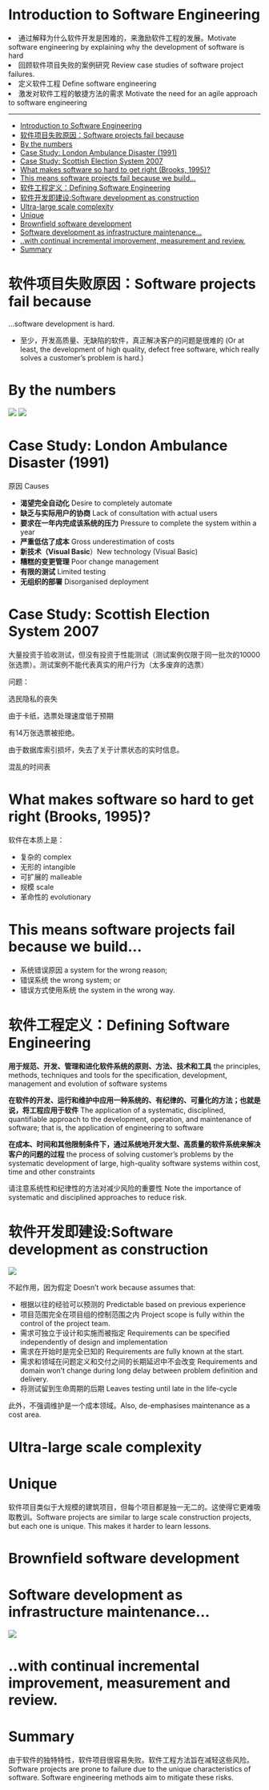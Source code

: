 # Introduction to Software Engineering

<li>通过解释为什么软件开发是困难的，来激励软件工程的发展。Motivate software engineering by explaining why the development of software is hard
<li>回顾软件项目失败的案例研究 Review case studies of software project failures.</li>
<li>定义软件工程 Define software engineering</li>
<li>激发对软件工程的敏捷方法的需求 Motivate the need for an agile approach to software engineering</li>

---

* [Introduction to Software Engineering](#introduction-to-software-engineering)
* [软件项目失败原因：Software projects fail because](#软件项目失败原因software-projects-fail-because)
* [By the numbers](#by-the-numbers)
* [Case Study: London Ambulance Disaster (1991)](#case-study-london-ambulance-disaster-1991)
* [Case Study: Scottish Election System 2007](#case-study-scottish-election-system-2007)
* [What makes software so hard to get right (Brooks, 1995)?](#what-makes-software-so-hard-to-get-right-brooks-1995)
* [This means software projects fail because we build…](#this-means-software-projects-fail-because-we-build)
* [软件工程定义：Defining Software Engineering](#软件工程定义defining-software-engineering)
* [软件开发即建设:Software development as construction](#软件开发即建设software-development-as-construction)
* [Ultra-large scale complexity](#ultra-large-scale-complexity)
* [Unique](#unique)
* [Brownfield software development](#brownfield-software-development)
* [Software development as infrastructure maintenance…](#software-development-as-infrastructure-maintenance)
* [..with continual incremental improvement, measurement and review.](#with-continual-incremental-improvement-measurement-and-review)
* [Summary](#summary)

# 软件项目失败原因：Software projects fail because

…software development is hard.

* 至少，开发高质量、无缺陷的软件，真正解决客户的问题是很难的 (Or at least, the development of high quality, defect free software, which really solves a customer’s problem is hard.)

# By the numbers

![](/static/2021-04-22-17-12-55.png)
![](/static/2021-04-22-17-13-09.png)

# Case Study: London Ambulance Disaster (1991)

原因 Causes

* **渴望完全自动化** Desire to completely automate
* **缺乏与实际用户的协商** Lack of consultation with actual users
* **要求在一年内完成该系统的压力** Pressure to complete the system within a year
* **严重低估了成本** Gross underestimation of costs
* **新技术（Visual Basic**）New technology (Visual Basic)
* **糟糕的变更管理** Poor change management
* **有限的测试** Limited testing
* **无组织的部署** Disorganised deployment

# Case Study: Scottish Election System 2007

大量投资于验收测试，但没有投资于性能测试（测试案例仅限于同一批次的10000张选票）。测试案例不能代表真实的用户行为（太多废弃的选票）

问题：

选民隐私的丧失

由于卡纸，选票处理速度低于预期

有14万张选票被拒绝。

由于数据库索引损坏，失去了关于计票状态的实时信息。

混乱的时间表

# What makes software so hard to get right (Brooks, 1995)?

软件在本质上是：

* 复杂的 complex
* 无形的 intangible
* 可扩展的 malleable
* 规模 scale
* 革命性的 evolutionary

# This means software projects fail because we build…

* 系统错误原因 a system for the wrong reason;
* 错误系统 the wrong system; or
* 错误方式使用系统 the system in the wrong way.

# 软件工程定义：Defining Software Engineering

**用于规范、开发、管理和进化软件系统的原则、方法、技术和工具** the principles, methods, techniques and tools for the specification, development, management and evolution of software systems

**在软件的开发、运行和维护中应用一种系统的、有纪律的、可量化的方法；也就是说，将工程应用于软件** The application of a systematic, disciplined, quantifiable approach to the development, operation, and maintenance of software; that is, the application of engineering to software

**在成本、时间和其他限制条件下，通过系统地开发大型、高质量的软件系统来解决客户的问题的过程** the process of solving customer’s problems by the systematic development of large, high-quality software systems within cost, time and other constraints

请注意系统性和纪律性的方法对减少风险的重要性 Note the importance of systematic and disciplined approaches to reduce risk.

# 软件开发即建设:Software development as construction

![](/static/2021-04-22-18-18-25.png)

不起作用，因为假定 Doesn’t work because assumes that:

* 根据以往的经验可以预测的 Predictable based on previous experience
* 项目范围完全在项目组的控制范围之内 Project scope is fully within the control of the project team.
* 需求可独立于设计和实施而被指定 Requirements can be specified independently of design and implementation
* 需求在开始时是完全已知的 Requirements are fully known at the start.
* 需求和领域在问题定义和交付之间的长期延迟中不会改变 Requirements and domain won’t change during long delay between problem definition and delivery.
* 将测试留到生命周期的后期 Leaves testing until late in the life-cycle

此外，不强调维护是一个成本领域。Also, de-emphasises maintenance as a cost area.

# Ultra-large scale complexity

# Unique

软件项目类似于大规模的建筑项目，但每个项目都是独一无二的。这使得它更难吸取教训。Software projects are similar to large scale construction projects, but each one is unique. This makes it harder to learn lessons.

# Brownfield software development

# Software development as infrastructure maintenance…

![](/static/2021-04-22-18-22-09.png)

# ..with continual incremental improvement, measurement and review.

# Summary

由于软件的独特特性，软件项目很容易失败。软件工程方法旨在减轻这些风险。Software projects are prone to failure due to the unique characteristics of software. Software engineering methods aim to mitigate these risks.
